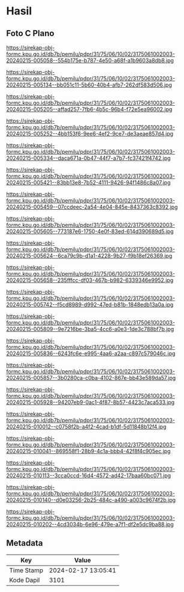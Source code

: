 # Hasil

## Foto C Plano

https://sirekap-obj-formc.kpu.go.id/db7b/pemilu/pdpr/31/75/06/10/02/3175061002003-20240215-005058--554b175e-b787-4e50-a68f-a1b9603a8db8.jpg

https://sirekap-obj-formc.kpu.go.id/db7b/pemilu/pdpr/31/75/06/10/02/3175061002003-20240215-005134--bb051c11-5b60-40b4-afb7-262df583d506.jpg

https://sirekap-obj-formc.kpu.go.id/db7b/pemilu/pdpr/31/75/06/10/02/3175061002003-20240215-005205--affad257-7fb6-4b5c-96b4-f72e5ea96002.jpg

https://sirekap-obj-formc.kpu.go.id/db7b/pemilu/pdpr/31/75/06/10/02/3175061002003-20240215-005252--4bb153f6-9ee6-4ef2-9ce7-de3aeae857d4.jpg

https://sirekap-obj-formc.kpu.go.id/db7b/pemilu/pdpr/31/75/06/10/02/3175061002003-20240215-005334--daca671a-0b47-44f7-a7b7-fc37421f4742.jpg

https://sirekap-obj-formc.kpu.go.id/db7b/pemilu/pdpr/31/75/06/10/02/3175061002003-20240215-005421--83bb13e8-7b52-4111-9426-94f1486c8a07.jpg

https://sirekap-obj-formc.kpu.go.id/db7b/pemilu/pdpr/31/75/06/10/02/3175061002003-20240215-005459--07ccdeec-2a54-4e04-845e-8437363c8392.jpg

https://sirekap-obj-formc.kpu.go.id/db7b/pemilu/pdpr/31/75/06/10/02/3175061002003-20240215-005605--773187e6-1750-4e0f-83ed-614d390689d5.jpg

https://sirekap-obj-formc.kpu.go.id/db7b/pemilu/pdpr/31/75/06/10/02/3175061002003-20240215-005624--6ca79c9b-d1a1-4228-9b27-f9b18ef26369.jpg

https://sirekap-obj-formc.kpu.go.id/db7b/pemilu/pdpr/31/75/06/10/02/3175061002003-20240215-005658--235fffcc-df03-467b-b982-6339346e9952.jpg

https://sirekap-obj-formc.kpu.go.id/db7b/pemilu/pdpr/31/75/06/10/02/3175061002003-20240215-005742--f5cd8989-d992-47ed-b81b-1848edb13a0a.jpg

https://sirekap-obj-formc.kpu.go.id/db7b/pemilu/pdpr/31/75/06/10/02/3175061002003-20240215-005809--9e7216be-3ba5-4cc6-a0e3-1de3c788bf7b.jpg

https://sirekap-obj-formc.kpu.go.id/db7b/pemilu/pdpr/31/75/06/10/02/3175061002003-20240215-005836--6243fc6e-e995-4aa6-a2aa-c897c579046c.jpg

https://sirekap-obj-formc.kpu.go.id/db7b/pemilu/pdpr/31/75/06/10/02/3175061002003-20240215-005857--3b0280ca-c0ba-4102-867e-bb43e589da57.jpg

https://sirekap-obj-formc.kpu.go.id/db7b/pemilu/pdpr/31/75/06/10/02/3175061002003-20240215-005928--94207eb9-0ac1-4f87-8b57-4423c7aca533.jpg

https://sirekap-obj-formc.kpu.go.id/db7b/pemilu/pdpr/31/75/06/10/02/3175061002003-20240215-010012--c0758f2b-a4f2-4cad-b1df-5d11848b12f4.jpg

https://sirekap-obj-formc.kpu.go.id/db7b/pemilu/pdpr/31/75/06/10/02/3175061002003-20240215-010041--869558f1-28b9-4c1a-bbb4-42f8f4c905ec.jpg

https://sirekap-obj-formc.kpu.go.id/db7b/pemilu/pdpr/31/75/06/10/02/3175061002003-20240215-010113--3cca0ccd-16d4-4572-ad42-17baa60bc071.jpg

https://sirekap-obj-formc.kpu.go.id/db7b/pemilu/pdpr/31/75/06/10/02/3175061002003-20240215-010140--d0e03256-2b25-484c-a490-a003c9674f2b.jpg

https://sirekap-obj-formc.kpu.go.id/db7b/pemilu/pdpr/31/75/06/10/02/3175061002003-20240215-010202--4cd3034b-6e96-479e-a7f1-df2e5dc9ba88.jpg


## Metadata

| Key        | Value               |
| ---------- | ------------------- |
| Time Stamp | 2024-02-17 13:05:41 |
| Kode Dapil | 3101                |



